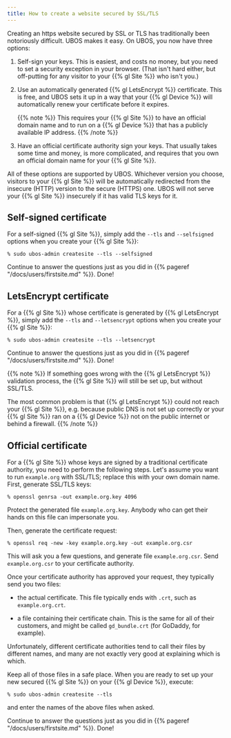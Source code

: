 ```yaml
---
title: How to create a website secured by SSL/TLS
---
```


Creating an https website secured by SSL or TLS has traditionally been
notoriously difficult. UBOS makes it easy. On UBOS, you now have three options:

1. Self-sign your keys. This is easiest, and costs no money, but you need to set a
   security exception in your browser. (That isn't hard either, but off-putting for
   any visitor to your {{% gl Site %}} who isn't you.)

1. Use an automatically generated {{% gl LetsEncrypt %}}
   certificate. This is free, and UBOS sets it up in a way that your {{% gl Device %}}
   will automatically renew your certificate before it expires.

   {{% note %}}
   This requires your {{% gl Site %}} to have an official domain
   name and to run on a {{% gl Device %}} that has a publicly available IP address.
   {{% /note %}}

1. Have an official certificate authority sign your keys. That usually takes some time
   and money, is more complicated, and requires that you own an official domain name
   for your {{% gl Site %}}.

All of these options are supported by UBOS. Whichever version you choose, visitors
to your {{% gl Site %}} will be automatically redirected from the insecure (HTTP)
version to the secure (HTTPS) one. UBOS will not serve your {{% gl Site %}} insecurely
if it has valid TLS keys for it.

## Self-signed certificate

For a self-signed {{% gl Site %}}, simply add the ``--tls`` and ``--selfsigned`` options
when you create your {{% gl Site %}}:

```
% sudo ubos-admin createsite --tls --selfsigned
```

Continue to answer the questions just as you did in {{% pageref "/docs/users/firstsite.md" %}}.
Done!

## LetsEncrypt certificate

For a {{% gl Site %}} whose certificate is generated by {{% gl LetsEncrypt %}}, simply add
the ``--tls`` and ``--letsencrypt`` options when you create your {{% gl Site %}}:

```
% sudo ubos-admin createsite --tls --letsencrypt
```

Continue to answer the questions just as you did in {{% pageref "/docs/users/firstsite.md" %}}.
Done!

{{% note %}}
If something goes wrong with the {{% gl LetsEncrypt %}} validation process, the {{% gl Site %}}
will still be set up, but without SSL/TLS.

The most common problem is that {{% gl LetsEncrypt %}} could not reach your {{% gl Site %}},
e.g. because public DNS is not set up correctly or your {{% gl Site %}} ran on a {{% gl Device %}}
not on the public internet or behind a firewall.
{{% /note %}}

## Official certificate

For a {{% gl Site %}} whose keys are signed by a traditional certificate authority, you need to
perform the following steps. Let's assume you want to run ``example.org`` with SSL/TLS; replace
this with your own domain name. First, generate SSL/TLS keys:

```
% openssl genrsa -out example.org.key 4096
```

Protect the generated file ``example.org.key``. Anybody who can get their hands on this
file can impersonate you.

Then, generate the certificate request:

```
% openssl req -new -key example.org.key -out example.org.csr
```

This will ask you a few questions, and generate file ``example.org.csr``. Send
``example.org.csr`` to your certificate authority.

Once your certificate authority has approved your request, they typically send you
two files:

* the actual certificate. This file typically ends with ``.crt``, such as
  ``example.org.crt``.

* a file containing their certificate chain. This is the same for all of their
  customers, and might be called ``gd_bundle.crt`` (for GoDaddy, for example).

Unfortunately, different certificate authorities tend to call their files by
different names, and many are not exactly very good at explaining which is which.

Keep all of those files in a safe place. When you are ready to set up your new
secured {{% gl Site %}} on your {{% gl Device %}}, execute:

```
% sudo ubos-admin createsite --tls
```

and enter the names of the above files when asked.

Continue to answer the questions just as you did in {{% pageref "/docs/users/firstsite.md" %}}.
Done!

